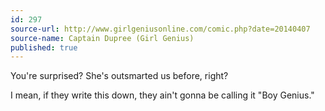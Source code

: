 ```yaml
---
id: 297
source-url: http://www.girlgeniusonline.com/comic.php?date=20140407
source-name: Captain Dupree (Girl Genius)
published: true
---
```

 You're surprised? She's outsmarted us before, right?

 I mean, if they write this down, they ain't gonna be calling it "Boy Genius."
